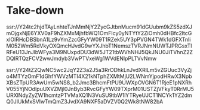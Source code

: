 # Take-down

ssr://Y24tc2hjdTAyLnhteTJnMmNjY2ZycGJtbnMucm91dGUubm9kZS5zdXJmOjgxNjE6YXV0aF9hZXMxMjhfbWQ1OmFlcy0yNTYtY2ZiOmh0dHBfc2ltcGxlOlRHcDBSbnA1Lz9vYmZzcGFyYW09T1RZek5UY3pPVGN4TWk1dGFXTnliM052Wm5RdVkyOXQmcHJvdG9wYXJhbT1NemszTVRJNmNUWTJPRGsxTlRFeU13JnJlbWFya3M9NUxpdDU3dW5JT21tbWVhNHJ5QkJNU0JiTVhnZ2ZDQlRTQzFCV2wwJmdyb3VwPTVxeWg1WVdENlpPLTVvNmw

ssr://Y24tZ2QwNC5wc2JqY2Z3a2J5a3RrODhkLnJvdXRlLm5vZGUuc3VyZjo4MTYzOmF1dGhfYWVzMTI4X21kNTphZXMtMjU2LWNmYjpodHRwX3NpbXBsZTpUR3AwUm5wNS8_b2Jmc3BhcmFtPU9UWXpOVGN6T1RjeE1pNXRhV055YjNOdlpuUXVZMjl0JnByb3RvcGFyYW09TXprM01USTZjVFkyT0RrMU5URXlNdyZyZW1hcmtzPTVMaXQ1N3VuSU9tbW1lYTRyeUJCT1NCYk1YZ2dmQ0JIUkMxSVIwTmQmZ3JvdXA9NXF5aDVZV0Q2Wk8tNW82bA


